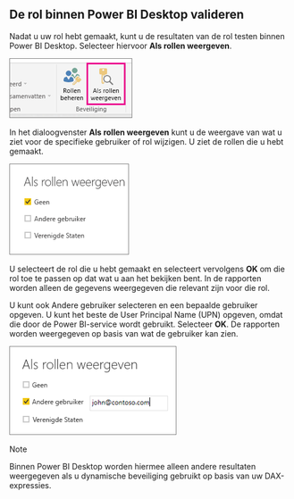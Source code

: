 ## <a name="validating-the-role-within-power-bi-desktop"></a>De rol binnen Power BI Desktop valideren
Nadat u uw rol hebt gemaakt, kunt u de resultaten van de rol testen binnen Power BI Desktop. Selecteer hiervoor **Als rollen weergeven**.

![](./media/rls-desktop-view-as-roles/powerbi-desktop-rls-view-as-roles.png)

In het dialoogvenster **Als rollen weergeven** kunt u de weergave van wat u ziet voor de specifieke gebruiker of rol wijzigen. U ziet de rollen die u hebt gemaakt.

![](./media/rls-desktop-view-as-roles/powerbi-desktop-rls-view-as-roles-dialog.png)

U selecteert de rol die u hebt gemaakt en selecteert vervolgens **OK** om die rol toe te passen op dat wat u aan het bekijken bent. In de rapporten worden alleen de gegevens weergegeven die relevant zijn voor die rol.

U kunt ook Andere gebruiker selecteren en een bepaalde gebruiker opgeven. U kunt het beste de User Principal Name (UPN) opgeven, omdat die door de Power BI-service wordt gebruikt. Selecteer **OK**. De rapporten worden weergegeven op basis van wat de gebruiker kan zien. 

![](./media/rls-desktop-view-as-roles/powerbi-desktop-rls-other-user.png)

> [!NOTE]
> Binnen Power BI Desktop worden hiermee alleen andere resultaten weergegeven als u dynamische beveiliging gebruikt op basis van uw DAX-expressies.
> 
> 

